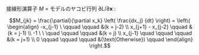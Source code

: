 接線形演算子 $M$ = モデルのヤコビ行列 $\partial L / \partial \boldsymbol{x}$ :

$$M_{jk} = \frac{\partial}{\partial x_k} \left( \frac{dx_j} {dt} \right) = \left\{ \begin{align}
    -x_{j-1}    \  \qquad \qquad &(k = j-2) \\
    x_{j+1} - x_{j-2}    \qquad &(k = j-1) \\
    -1  \ \ \quad \qquad \qquad &(k = j) \\
    x_{j-1} \quad \qquad \qquad &(k = j+1) \\
    0      \qquad \qquad \qquad &(\text{Otherwise}) \qquad
    \end{align} \right.$$